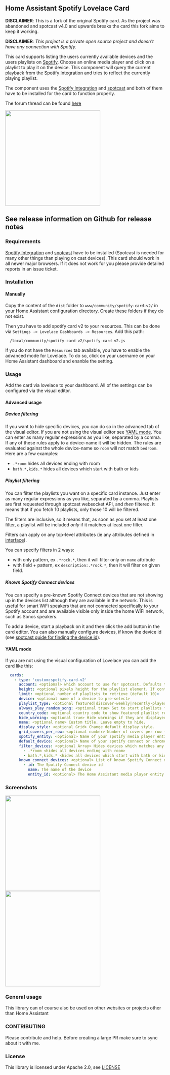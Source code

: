 <!-- [![hacs_badge](https://img.shields.io/badge/HACS-Default-orange.svg)](https://github.com/custom-components/hacs) [![spotify-card](https://img.shields.io/github/release/custom-cards/spotify-card.svg)](https://github.com/custom-cards/spotify-card)

![Build](https://github.com/custom-cards/spotify-card/workflows/Build/badge.svg) -->

## Home Assistant Spotify Lovelace Card
**DISCLAIMER**: This is a fork of the original Spotify card. As the project was abandoned and spotcast v4.0 and upwards breaks the card this fork aims to keep it working.

**DISCLAIMER**: _This project is a private open source project and doesn't have any connection with Spotify._

This card supports listing the users currently available devices and the users playlists on [Spotify](https://www.spotify.com). Choose an online media player and click on a playlist to play it on the device. This component will query the current playback from the [Spotify Integration](https://www.home-assistant.io/integrations/spotify/) and tries to reflect the currently playing playlist.

The component uses the [Spotify Integration](https://www.home-assistant.io/integrations/spotify/) and [spotcast](https://github.com/fondberg/spotcast) and both of them have to be installed for the card to function properly.

The forum thread can be found [here](https://community.home-assistant.io/t/spotify-lovelace-card/103525)

<img src="pics/grid.png" width="300">

## See release information on Github for release notes

### Requirements

[Spotify Integration](https://www.home-assistant.io/integrations/spotify/) and [spotcast](https://github.com/fondberg/spotcast) have to be installed (Spotcast is needed for many other things than playing on cast devices).
This card should work in all newer major browsers. If it does not work for you please provide detailed reports in an issue ticket.

### Installation

<!-- #### HACS users

Follow the HACS instructions when installing it. -->

#### Manually

Copy the content of the `dist` folder to `www/community/spotify-card-v2/` in your Home Assistant configuration directory. Create these folders if they do not exist.

Then you have to add spotify card v2 to your resources. This can be done via `Settings -> Lovelace Dashboards -> Resources`. Add this path:

```
  /local/community/spotify-card-v2/spotify-card-v2.js
```

If you do not have the `Resources` tab available, you have to enable the advanced mode for Lovelace. To do so, click on your username on your Home Assistant dashboard and enanble the setting.

### Usage

Add the card via lovelace to your dashboard. All of the settings can be configured via the visual editor.

#### Advanced usage

##### Device filtering

If you want to hide specific devices, you can do so in the advanced tab of the visual editor. If you are not using the visual editor see [YAML mode](YAML-mode).
You can enter as many regular expressions as you like, separated by a comma. If any of these rules apply to a device-name it will be hidden. The rules are evaluated against the whole device-name so `room` will not match `bedroom`. Here are a few examples:

- `.*room` hides all devices ending with room
- `bath.*,kids.*` hides all devices which start with bath or kids

##### Playlist filtering

You can filter the playlists you want on a specific card instance. Just enter as many regular expressions as you like, separated by a comma.
Playlists are first requested through spotcast websocket API, and *then* filtered. It means that if you fetch 10 playlists, only those 10 will be filtered.

The filters are inclusive, so it means that, as soon as you set at least one filter, a playlist will be included *only* if it matches at least one filter.

Filters can apply on any top-level attributes (ie any attributes defined in [interface](https://github.com/custom-cards/spotify-card/blob/master/src/types.ts#L129)).

You can specify filters in 2 ways:

- with only pattern, ex `.*rock.*`, then it will filter only on `name` attribute
- with field + pattern, ex `description:.*rock.*`, then it will filter on given field.

##### Known Spotify Connect devices

You can specify a pre-known Spotify Connect devices that are not showing up in the devices list although they are available in the network.
This is useful for smart WiFi speakers that are not connected specifically to your Spotify account and are available visible only inside the home WiFi network, such as Sonos speakers. 

To add a device, start a playback on it and then click the add button in the card editor. You can also manually configure devices, if know the device id (see [spotcast guide for finding the device id](https://github.com/fondberg/spotcast#find-spotify-device-id)).

#### YAML mode

If you are not using the visual configuration of Lovelace you can add the card like this:

```yaml
  cards:
    - type: 'custom:spotify-card-v2'
      account: <optional> which account to use for spotcast. Defaults to "default"
      height: <optional pixels height for the playlist element. If content is larger scrolling will be enabled>
      limit: <optional number of playlists to retrieve (default 10)>
      device: <optional name of a device to pre-select>
      playlist_type: <optional featured|discover-weekly|recently-played> Change type of playlists shown. Default are your normal playlists.
      always_play_random_song: <optional true> Set to start playlists from a random song.
      country_code: <optional country code to show featured playlist relevent to a particular country. https://en.wikipedia.org/wiki/ISO_3166-1_alpha-2 >
      hide_warning: <optional true> Hide warnings if they are displayed.
      name: <optional name> Custom title. Leave empty to hide.
      display_style: <optional Grid> Change default display style.
      grid_covers_per_row: <optional number> Number of covers per row (default 3) in Grid-view.
      spotify_entity: <optional> Name of your spotify media player entity if it doesn't start with "spotify"
      default_device: <optional> Name of your spotify connect or chromecast device, e.g. "Kitchen"
      filter_devices: <optional Array> Hides devices which matches any array entry. The entries have to be regular expressions and are matched against the full device-name. The following are examples
        - .*room <hides all devices ending with room>
        - bath.*,kids.* <hides all devices which start with bath or kids>
      known_connect_devices: <optional> List of known Spotify Connect devices, see [Known Spotify Connect devices](Known-Spotify-Connect-devices) section
        - id: The Spotify Connect device id
          name: The name of the device
          entity_id: <optional> The Home Assistant media player entity id of this device (e.g. from Sonos integration)
```

### Screenshots

<img src="pics/list.png" height="300">
<img src="pics/conf.png" height="300">

### General usage

This library can of course also be used on other websites or projects other than Home Assistant

### CONTRIBUTING

Please contribute and help. Before creating a large PR make sure to sync about it with me.

### License

This library is licensed under Apache 2.0, see [LICENSE](./LICENSE)
